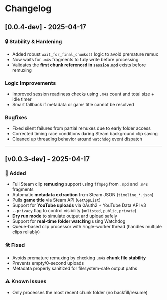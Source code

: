 # Changelog

## [0.0.4-dev] - 2025-04-17

### 🔒 Stability & Hardening
- Added robust `wait_for_final_chunks()` logic to avoid premature remux
- Now waits for `.m4s` fragments to fully write before processing
- Validates the **first chunk referenced in `session.mpd`** exists before remuxing

### Logic Improvements
- Improved session readiness checks using `.m4s` count and total size + idle timer
- Smart fallback if metadata or game title cannot be resolved

### Bugfixes
- Fixed silent failures from partial remuxes due to early folder access
- Corrected timing race conditions during Steam background clip saving
- Cleaned up threading behavior around `watchdog` event dispatch


---


## [v0.0.3-dev] - 2025-04-17

### 🚀 Added
- Full Steam clip **remuxing** support using `ffmpeg` from `.mpd` and `.m4s` fragments
- Automatic **metadata extraction** from Steam JSON (`timeline_*.json`)
- Pulls **game title** via Steam API (`GetAppList`)
- Support for **YouTube uploads** via OAuth2 + YouTube Data API v3
- `--privacy` flag to control visibility (`unlisted`, `public`, `private`)
- **Dry run mode** to simulate output and upload safely
- Support for **real-time folder watching** using Watchdog
- Queue-based clip processor with single-worker thread (handles multiple clips reliably)

### 🛠️ Fixed
- Avoids premature remuxing by checking `.m4s` **chunk file stability**
- Prevents empty/0-second uploads
- Metadata properly sanitized for filesystem-safe output paths

### ⚠️ Known Issues
- Only processes the most recent chunk folder (no backfill/resume)
